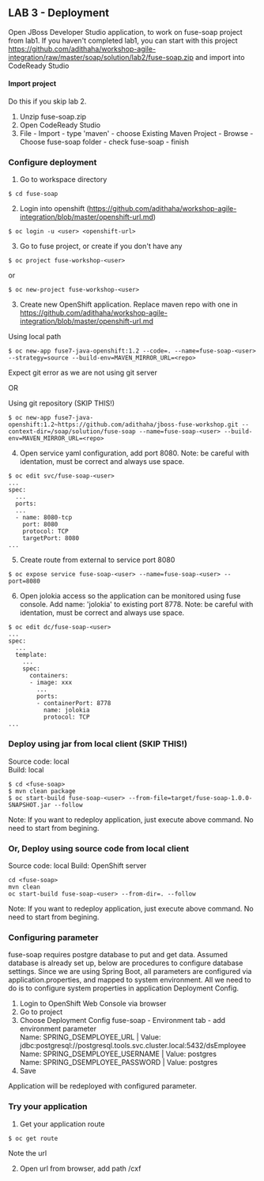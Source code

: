 
## LAB 3 - Deployment

Open JBoss Developer Studio application,  to work on fuse-soap project from lab1. If you haven't completed lab1, you can start with this project https://github.com/adithaha/workshop-agile-integration/raw/master/soap/solution/lab2/fuse-soap.zip and import into CodeReady Studio

#### Import project
Do this if you skip lab 2.

1. Unzip fuse-soap.zip
2. Open CodeReady Studio
3. File - Import - type 'maven' - choose Existing Maven Project - Browse - Choose fuse-soap folder - check fuse-soap - finish

### Configure deployment

1. Go to workspace directory
```
$ cd fuse-soap
```
2. Login into openshift (https://github.com/adithaha/workshop-agile-integration/blob/master/openshift-url.md)
```
$ oc login -u <user> <openshift-url>
```
3. Go to fuse project, or create if you don't have any
```
$ oc project fuse-workshop-<user>
```
or
```
$ oc new-project fuse-workshop-<user>
```
3. Create new OpenShift application. Replace maven repo with one in https://github.com/adithaha/workshop-agile-integration/blob/master/openshift-url.md

Using local path
```
$ oc new-app fuse7-java-openshift:1.2 --code=. --name=fuse-soap-<user> --strategy=source --build-env=MAVEN_MIRROR_URL=<repo>
```
Expect git error as we are not using git server

OR

Using git repository (SKIP THIS!)
```
$ oc new-app fuse7-java-openshift:1.2~https://github.com/adithaha/jboss-fuse-workshop.git --context-dir=/soap/solution/fuse-soap --name=fuse-soap-<user> --build-env=MAVEN_MIRROR_URL=<repo>
```

4. Open service yaml configuration, add port 8080. Note: be careful with identation, must be correct and always use space.
```
$ oc edit svc/fuse-soap-<user>
...
spec:
  ...
  ports:
  ...
  - name: 8080-tcp
    port: 8080
    protocol: TCP
    targetPort: 8080
...
```
5. Create route from external to service port 8080
```
$ oc expose service fuse-soap-<user> --name=fuse-soap-<user> --port=8080
```

6. Open jolokia access so the application can be monitored using fuse console. Add name: 'jolokia' to existing port 8778. Note: be careful with identation, must be correct and always use space.
```
$ oc edit dc/fuse-soap-<user>
...
spec:
  ...
  template:
    ...
    spec:
      containers:
      - image: xxx
        ...
        ports:
        - containerPort: 8778
          name: jolokia
          protocol: TCP
...
```

### Deploy using jar from local client (SKIP THIS!)
Source code: local  
Build: local
```
$ cd <fuse-soap>
$ mvn clean package
$ oc start-build fuse-soap-<user> --from-file=target/fuse-soap-1.0.0-SNAPSHOT.jar --follow
```
Note: If you want to redeploy application, just execute above command. No need to start from begining.

### Or, Deploy using source code from local client
Source code: local
Build: OpenShift server
```
cd <fuse-soap>
mvn clean
oc start-build fuse-soap-<user> --from-dir=. --follow
```
Note: If you want to redeploy application, just execute above command. No need to start from begining.

### Configuring parameter
fuse-soap requires postgre database to put and get data. Assumed database is already set up, below are procedures to configure database settings. Since we are using Spring Boot, all parameters are configured via application.properties, and mapped to system environment. All we need to do is to configure system properties in application Deployment Config.

1. Login to OpenShift Web Console via browser <openshift-url>
2. Go to project <project>
3. Choose Deployment Config fuse-soap - Environment tab - add environment parameter  
  Name: SPRING_DSEMPLOYEE_URL | Value: jdbc:postgresql://postgresql.tools.svc.cluster.local:5432/dsEmployee  
  Name: SPRING_DSEMPLOYEE_USERNAME | Value: postgres  
  Name: SPRING_DSEMPLOYEE_PASSWORD | Value: postgres  
4. Save
  
Application will be redeployed with configured parameter.

### Try your application

1. Get your application route
```
$ oc get route
```
Note the url  

2. Open url from browser, add path /cxf
